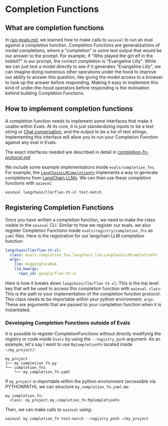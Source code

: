 # Completion Functions

## What are completion functions
In [run-evals.md](run-evals.md), we learned how to make calls to `oaieval` to run an eval against a completion function. Completion Functions are generalizations of model completions, where a "completion" is some text output that would be our answer to the prompt. For example, if "Who played the girl elf in the hobbit?" is our prompt, the correct completion is "Evangeline Lilly". While we can just test a model directly to see if it generates "Evangeline Lilly", we can imagine doing numerous other operations under the hood to improve our ability to answer this question, like giving the model access to a browser to look up the answer before responding. Making it easy to implement this kind of under-the-hood operators before responding is the motivation behind building Completion Functions.

## How to implement completion functions
A completion function needs to implement some interfaces that make it usable within Evals. At its core, it is just standardizing inputs to be a text string or [Chat conversation](https://platform.openai.com/docs/guides/chat), and the output to be a list of text strings. Implementing this interface will allow you to run your Completion Function against any eval in Evals.

The exact interfaces needed are described in detail in [completion-fn-protocol.md](completion-fn-protocol.md)

We include some example implementations inside `evals/completion_fns`. For example, the [`LangChainLLMCompletionFn`](../evals/completion_fns/langchain_llm.py) implements a way to generate completions from [LangChain LLMs](https://python.langchain.com/en/latest/modules/models/llms/getting_started.html). We can then use these completion functions with `oaieval`:
```
oaieval langchain/llm/flan-t5-xl test-match
```

## Registering Completion Functions
Once you have written a completion function, we need to make the class visible to the `oaieval` CLI. Similar to how we register our evals, we also register Completion Functions inside `evals/registry/completion_fns` as `yaml` files. Here is the registration for our langchain LLM completion function:
```yaml
langchain/llm/flan-t5-xl:
  class: evals.completion_fns.langchain_llm:LangChainLLMCompletionFn
  args:
    llm: HuggingFaceHub
    llm_kwargs:
      repo_id: google/flan-t5-xl
```
Here is how it breaks down
`langchain/llm/flan-t5-xl`: This is the top level key that will be used to access this completion function with `oaieval`.
`class`: This is the path to your implementation of the completion function protocol. This class needs to be importable within your python environment.
`args`:  These are arguments that are passed to your completion function when it is instantiated.


### Developing Completion Functions outside of Evals
It is possible to register CompletionFunctions without directly modifying the registry or code inside `Evals` by using the `--registry_path` argument. As an example, let's say I want to use `MyCompletionFn` located inside `~/my_project/`:
```
my_project
├── my_completion_fn.py
└── completion_fns
    └── my_completion_fn.yaml
```

If `my_project` is importable within the python environment (accessible via PYTHONPATH), we can structure `my_completion_fn.yaml` as:
```
my_completion_fn:
  class: my_project.my_completion_fn:MyCompletionFn
```
Then, we can make calls to `oaieval` using:
```
oaieval my_completion_fn test-match --registry_path ~/my_project
```
